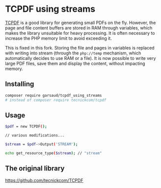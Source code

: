 # TCPDF using streams

[TCPDF](https://github.com/tecnickcom/TCPDF) is a good library for generating small PDFs on the fly. However, the page and file content buffers are stored in RAM through variables, which makes the library unsuitable for heavy processing. It is often necessary to increase the PHP memory limit to avoid exceeding it.

This is fixed in this fork. Storing the file and pages in variables is replaced with writing into stream (through the `php://temp` mechanism, which automatically decides to use RAM or a file). It is now possible to write very large PDF files, save them and display the content, without impacting memory.

## Installing

```bash
composer require garsaud/tcpdf_using_streams
# instead of composer require tecnickcom/tcpdf
```

## Usage

```bash
$pdf = new TCPDF();

// various modifications...

$stream = $pdf->Output('STREAM');

echo get_resource_type($stream); // "stream"
```

## The original library

https://github.com/tecnickcom/TCPDF
